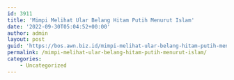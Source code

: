 ```yaml
---
id: 3911
title: 'Mimpi Melihat Ular Belang Hitam Putih Menurut Islam'
date: '2022-09-30T05:04:52+00:00'
author: admin
layout: post
guid: 'https://bos.awn.biz.id/mimpi-melihat-ular-belang-hitam-putih-menurut-islam/'
permalink: /mimpi-melihat-ular-belang-hitam-putih-menurut-islam/
categories:
    - Uncategorized
---
```


